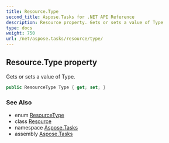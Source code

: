 ```yaml
---
title: Resource.Type
second_title: Aspose.Tasks for .NET API Reference
description: Resource property. Gets or sets a value of Type
type: docs
weight: 750
url: /net/aspose.tasks/resource/type/
---
```

## Resource.Type property

Gets or sets a value of Type.

```csharp
public ResourceType Type { get; set; }
```

### See Also

* enum [ResourceType](../../resourcetype/)
* class [Resource](../)
* namespace [Aspose.Tasks](../../resource/)
* assembly [Aspose.Tasks](../../../)


